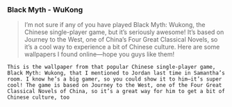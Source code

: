 ### Black Myth - WuKong

> I’m not sure if any of you have played Black Myth: Wukong, the Chinese single-player game, but it’s seriously awesome! It’s based on Journey to the West, one of China’s Four Great Classical Novels, so it’s a cool way to experience a bit of Chinese culture. Here are some wallpapers I found online—hope you guys like them!

```
This is the wallpaper from that popular Chinese single-player game, Black Myth: Wukong, that I mentioned to Jordan last time in Samantha’s room. I know he’s a big gamer, so you could show it to him—it’s super cool! The game is based on Journey to the West, one of the Four Great Classical Novels of China, so it’s a great way for him to get a bit of Chinese culture, too
```

